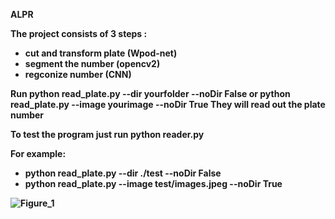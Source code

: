 <b>ALPR<b>


The project consists of 3 steps :
- cut and transform plate (Wpod-net)
- segment the number (opencv2)
- regconize number (CNN)


Run 
python read_plate.py --dir yourfolder --noDir False <yourimage folder>
or 
python read_plate.py --image yourimage --noDir True
They will read out the plate number

To test the program just run 
  python reader.py
  
For example:
  - python read_plate.py --dir ./test --noDir False
  - python read_plate.py --image test/images.jpeg --noDir True

  
  
  ![Figure_1](https://user-images.githubusercontent.com/56443812/137426501-3303170b-e2ee-4ce9-9490-6d79782cd90c.png)
  

